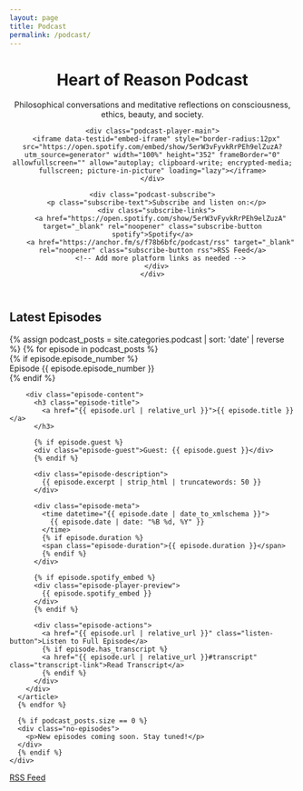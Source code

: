 ```yaml
---
layout: page
title: Podcast
permalink: /podcast/
---
```


<div class="podcast-page">
  <header class="podcast-header">
    <h1>Heart of Reason Podcast</h1>
    <p class="podcast-description">Philosophical conversations and meditative reflections on consciousness, ethics, beauty, and society.</p>
    
    <div class="podcast-player-main">
      <iframe data-testid="embed-iframe" style="border-radius:12px" src="https://open.spotify.com/embed/show/5erW3vFyvkRrPEh9elZuzA?utm_source=generator" width="100%" height="352" frameBorder="0" allowfullscreen="" allow="autoplay; clipboard-write; encrypted-media; fullscreen; picture-in-picture" loading="lazy"></iframe>
    </div>
    
    <div class="podcast-subscribe">
      <p class="subscribe-text">Subscribe and listen on:</p>
      <div class="subscribe-links">
        <a href="https://open.spotify.com/show/5erW3vFyvkRrPEh9elZuzA" target="_blank" rel="noopener" class="subscribe-button spotify">Spotify</a>
        <a href="https://anchor.fm/s/f78b6bfc/podcast/rss" target="_blank" rel="noopener" class="subscribe-button rss">RSS Feed</a>
        <!-- Add more platform links as needed -->
      </div>
    </div>
  </header>
  
  <div class="podcast-episodes">
    <h2>Latest Episodes</h2>
    <div class="episodes-list">
      {% assign podcast_posts = site.categories.podcast | sort: 'date' | reverse %}
      {% for episode in podcast_posts %}
      <article class="episode-card">
        {% if episode.episode_number %}
        <div class="episode-number">Episode {{ episode.episode_number }}</div>
        {% endif %}
        
        <div class="episode-content">
          <h3 class="episode-title">
            <a href="{{ episode.url | relative_url }}">{{ episode.title }}</a>
          </h3>
          
          {% if episode.guest %}
          <div class="episode-guest">Guest: {{ episode.guest }}</div>
          {% endif %}
          
          <div class="episode-description">
            {{ episode.excerpt | strip_html | truncatewords: 50 }}
          </div>
          
          <div class="episode-meta">
            <time datetime="{{ episode.date | date_to_xmlschema }}">
              {{ episode.date | date: "%B %d, %Y" }}
            </time>
            {% if episode.duration %}
            <span class="episode-duration">{{ episode.duration }}</span>
            {% endif %}
          </div>
          
          {% if episode.spotify_embed %}
          <div class="episode-player-preview">
            {{ episode.spotify_embed }}
          </div>
          {% endif %}
          
          <div class="episode-actions">
            <a href="{{ episode.url | relative_url }}" class="listen-button">Listen to Full Episode</a>
            {% if episode.has_transcript %}
            <a href="{{ episode.url | relative_url }}#transcript" class="transcript-link">Read Transcript</a>
            {% endif %}
          </div>
        </div>
      </article>
      {% endfor %}
      
      {% if podcast_posts.size == 0 %}
      <div class="no-episodes">
        <p>New episodes coming soon. Stay tuned!</p>
      </div>
      {% endif %}
    </div>
  </div>
  
  <div class="podcast-rss">
    <a href="/podcast/feed.xml" class="rss-link">
      <span>RSS Feed</span>
    </a>
  </div>
</div>
